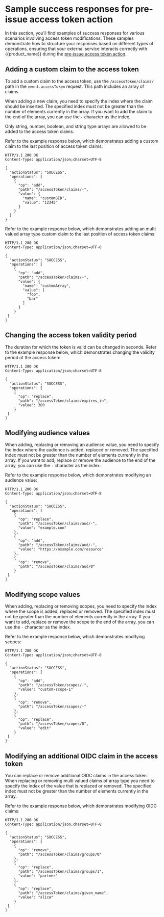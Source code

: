# Sample success responses for pre-issue access token action

In this section, you'll find examples of success responses for various scenarios involving access token modifications. These samples demonstrate how to structure your responses based on different types of operations, ensuring that your external service interacts correctly with {{product_name}} during the [pre-issue access token action]({{base_path}}/guides/customize/actions/pre-issue-access-token-action).

## Adding a custom claim to the access token

To add a custom claim to the access token, use the <code>/accessToken/claims/</code> path in the <code>event.accessToken</code> request. This path includes an array of claims.

When adding a new claim, you need to specify the index where the claim should be inserted. The specified index must not be greater than the number of elements currently in the array. If you want to add the claim to the end of the array, you can use the <code>-</code> character as the index.

Only string, number, boolean, and string type arrays are allowed to be added to the access token claims.

Refer to the example response below, which demonstrates adding a custom claim to the last position of access token claims:

```http
HTTP/1.1 200 OK
Content-Type: application/json;charset=UTF-8

{
  "actionStatus": "SUCCESS",
  "operations": [
    {
      "op": "add",
      "path": "/accessToken/claims/-",
      "value": {
        "name": "customSID",
        "value": "12345"
      }
    }
  ]
}
```

Refer to the example response below, which demonstrates adding an multi valued array type custom claim to the last position of access token claims:

```http
HTTP/1.1 200 OK
Content-Type: application/json;charset=UTF-8

{
  "actionStatus": "SUCCESS",
  "operations": [
    {
      "op": "add",
      "path": "/accessToken/claims/-",
      "value": {
        "name": "customArray",
        "value": [
          "foo",
          "bar"
        ]
      }
    }
 ]
}
```

## Changing the access token validity period

The duration for which the token is valid can be changed in seconds.
Refer to the example response below, which demonstrates changing the validity period of the access token:

```http
HTTP/1.1 200 OK
Content-Type: application/json;charset=UTF-8

{
  "actionStatus": "SUCCESS",
  "operations": [
    {
      "op": "replace",
      "path": "/accessToken/claims/expires_in",
      "value": 300
    }
 ]
}
```

## Modifying audience values

When adding, replacing or removing an audience value, you need to specify the index where the audience is added, replaced or removed. The specified index must not be greater than the number of elements currently in the array. If you want to add, replace or remove the audience to the end of the array, you can use the <code>-</code> character as the index.

Refer to the example response below, which demonstrates modifying an audience value:

```http
HTTP/1.1 200 OK
Content-Type: application/json;charset=UTF-8

{
  "actionStatus": "SUCCESS",
  "operations": [
    {
      "op": "replace",
      "path": "/accessToken/claims/aud/-",
      "value": "example.com"
    },
    {
      "op": "add",
      "path": "/accessToken/claims/aud/-",
      "value": "https://example.com/resource"
    },
    {
      "op": "remove",
      "path": "/accessToken/claims/aud/0"
    }
 ]
}
```

## Modifying scope values

When adding, replacing or removing scopes, you need to specify the index where the scope is added, replaced or removed. The specified index must not be greater than the number of elements currently in the array. If you want to add, replace or remove the scope to the end of the array, you can use the <code>-</code> character as the index.

Refer to the example response below, which demonstrates modifying scopes:

```http
HTTP/1.1 200 OK
Content-Type: application/json;charset=UTF-8

{
  "actionStatus": "SUCCESS",
  "operations": [
    {
      "op": "add",
      "path": "/accessToken/scopes/-",
      "value": "custom-scope-1"
    },
    {
      "op": "remove",
      "path": "/accessToken/scopes/-"
    },
    {
      "op": "replace",
      "path": "/accessToken/scopes/0",
      "value": "edit"
    }
 ]
}
```

## Modifying an additional OIDC claim in the access token

You can replace or remove additional OIDC claims in the access token. When replacing or removing multi valued claims of array type you need to specify the index of the value that is replaced or removed. The specified index must not be greater than the number of elements currently in the array.

Refer to the example response below, which demonstrates modifying OIDC claims:

```http
HTTP/1.1 200 OK
Content-Type: application/json;charset=UTF-8

{
  "actionStatus": "SUCCESS",
  "operations": [
    {
      "op": "remove",
      "path": "/accessToken/claims/groups/0"
    },
    {
      "op": "replace",
      "path": "/accessToken/claims/groups/1",
      "value": "partner"
    },
    {
      "op": "replace",
      "path": "/accessToken/claims/given_name",
      "value": "alice"
    }
 ]
}
```
